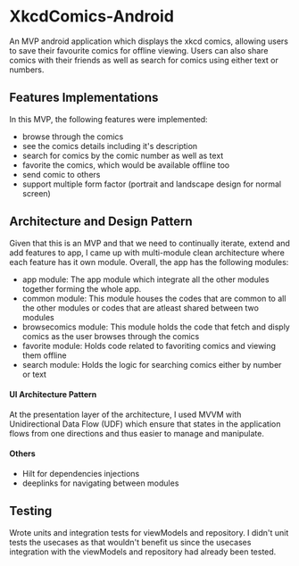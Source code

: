 # XkcdComics-Android
An MVP android application which displays the xkcd comics, allowing users to save their favourite comics for offline viewing. Users can also share comics with their friends as well as search for comics using either text or numbers.

## Features Implementations
In this MVP, the following features were implemented:
- browse through the comics
- see the comics details including it's description
- search for comics by the comic number as well as text
- favorite the comics, which would be available offline too
- send comic to others
- support multiple form factor (portrait and landscape design for normal screen)

## Architecture and Design Pattern
Given that this is an MVP and that we need to continually iterate, extend and add features to app, I came up with multi-module clean architecture where each feature has it own module. Overall, the app has the following modules:
- app module: The app module which integrate all the other modules together forming the whole app.
- common module: This module houses the codes that are common to all the other modules or codes that are atleast shared between two modules
- browsecomics module: This module holds the code that fetch and disply comics as the user browses through the comics
- favorite module: Holds code related to favoriting comics and viewing them offline
- search module: Holds the logic for searching comics either by number or text

#### UI Architecture Pattern
At the presentation layer of the architecture, I used MVVM with Unidirectional Data Flow (UDF) which ensure that states in the application flows from one directions and thus easier to manage and manipulate.

#### Others
- Hilt for dependencies injections
- deeplinks for navigating between modules

## Testing
Wrote units and integration tests for viewModels and repository. I didn't unit tests the usecases as that wouldn't benefit us since the usecases integration with the viewModels and repository had already been tested.
